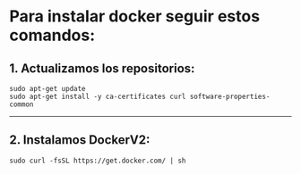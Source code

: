 # Para instalar docker seguir estos comandos:

## 1. Actualizamos los repositorios:

```
sudo apt-get update
sudo apt-get install -y ca-certificates curl software-properties-common
```

---

## 2. Instalamos DockerV2:

```
sudo curl -fsSL https://get.docker.com/ | sh
```
